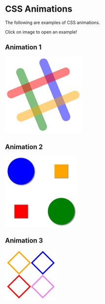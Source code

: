 # CSS Animations
The following are examples of CSS animations.

Click on image to open an example!
## Animation 1
[![anim1](https://github.com/dimaTarhan/animations/blob/master/slack_anim.PNG)](https://codepen.io/diditar/pen/oQdLdR)
## Animation 2
[![anim2](https://github.com/dimaTarhan/animations/blob/master/anim_2.PNG)](https://codepen.io/diditar/pen/PxQKZR)
## Animation 3
[![anim3](https://github.com/dimaTarhan/animations/blob/master/anim_3.PNG)](https://codepen.io/diditar/pen/LXdogr)
